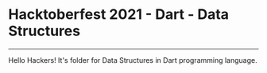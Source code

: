 # Hacktoberfest 2021 - Dart - Data Structures
___
Hello Hackers! It's folder for Data Structures in Dart programming language.